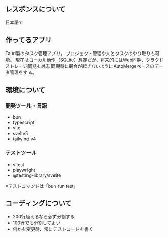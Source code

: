 ## レスポンスについて

日本語で

## 作ってるアプリ

Tauri製のタスク管理アプリ。
プロジェクト管理や人とタスクのやり取りも可能。
現在はローカル動作（SQLite）想定だが、将来的にはWeb同期、クラウドストレージ同期も対応
同期時に競合が起きないようにAutoMergeベースのデータ管理をする。


## 環境について

### 開発ツール・言語
- bun
- typescript
- vite
- svelte5
- tailwind v4

### テストツール
- vitest
- playwright
- @testing-library/svelte

※テストコマンドは「bun run test」

## コーディングについて

- 200行超えるなら必ず分割する
- 100行でも分割してよい
- 何かを変更時、常にテストコードを書く
